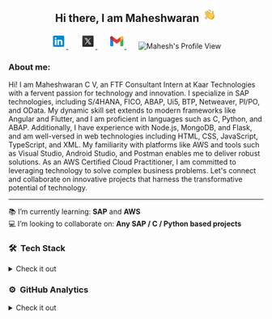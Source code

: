 <h2 align="center"> Hi there, I am Maheshwaran <img src="assets/hand-wave.gif" height="30" width="30" alt="Waving hand gif"/> </h2>

<p align="center">
    <a href="https://www.linkedin.com/in/maheshwarancv/" >
        <img alt = "Mahesh's LinkedIn" width="30px" src="https://raw.githubusercontent.com/MaheshwaranCV/MaheshwaranCV/master/assets/LinkedIn.svg">
    </a>
    &nbsp;&nbsp;&nbsp;&nbsp;&nbsp;
    <a href="https://twitter.com/maheshwarancv" >
        <img alt = "Mahesh's Twitter" width="30px" src="https://raw.githubusercontent.com/MaheshwaranCV/MaheshwaranCV/master/assets/twitterx.svg">
    </a>
    &nbsp;&nbsp;&nbsp;&nbsp;&nbsp;
    <a href="mailto:mahesh172002@gmail.com" >
        <img alt = "Mahesh's Gmail" width="30px" src="https://raw.githubusercontent.com/MaheshwaranCV/MaheshwaranCV/master/assets/Gmail.svg">
    </a>
    &nbsp;&nbsp;&nbsp;&nbsp;&nbsp;
    <img alt = "Mahesh's Profile View"  src="https://komarev.com/ghpvc/?username=MaheshwaranCV&color=blue&label=Profile+Views"> 
</p>

### About me: <br>
Hi! I am Maheshwaran C V, an FTF Consultant Intern at Kaar Technologies with a fervent passion for technology and innovation. I specialize in SAP technologies, including S/4HANA, FICO, ABAP, Ui5, BTP, Netweaver, PI/PO, and OData. My dynamic skill set extends to modern frameworks like Angular and Flutter, and I am proficient in languages such as C, Python, and ABAP. Additionally, I have experience with Node.js, MongoDB, and Flask, and am well-versed in web technologies including HTML, CSS, JavaScript, TypeScript, and XML. My familiarity with platforms like AWS and tools such as Visual Studio, Android Studio, and Postman enables me to deliver robust solutions. As an AWS Certified Cloud Practitioner, I am committed to leveraging technology to solve complex business problems. Let's connect and collaborate on innovative projects that harness the transformative potential of technology.
<hr>


:books: I’m currently learning: **SAP** and **AWS**<br>
:computer: I’m looking to collaborate on: **Any SAP / C / Python based projects**<br>

<!-- Tech Stack -->
<!-- https://github.com/Ileriayo/markdown-badges -->
### 🛠 &nbsp;Tech Stack
<details>
  <summary>Check it out</summary>
  <br>
  
  <!-- Programming Languages -->
  ![C](https://img.shields.io/badge/c-%2300599C.svg?style=for-the-badge&logo=c&logoColor=white)
  ![Python](https://img.shields.io/badge/python-3670A0?style=for-the-badge&logo=python&logoColor=ffdd54)
  <br>

  <!-- Frameworks & Libraries -->
  ![Angular](https://img.shields.io/badge/angular-%23DD0031.svg?style=for-the-badge&logo=angular&logoColor=white)
  ![NodeJS](https://img.shields.io/badge/node.js-6DA55F?style=for-the-badge&logo=node.js&logoColor=white)
  ![MongoDB](https://img.shields.io/badge/MongoDB-%234ea94b.svg?style=for-the-badge&logo=mongodb&logoColor=white)
  ![Bootstrap](https://img.shields.io/badge/bootstrap-%23563D7C.svg?style=for-the-badge&logo=bootstrap&logoColor=white)
  ![Flask](https://img.shields.io/badge/flask-%23000.svg?style=for-the-badge&logo=flask&logoColor=white)
  <br>

  <!-- Platforms -->
  ![AWS](https://img.shields.io/badge/AWS-%23FF9900.svg?style=for-the-badge&logo=amazon-aws&logoColor=white)
  ![SAP](https://img.shields.io/badge/SAP-0FAAFF?style=for-the-badge&logo=sap&logoColor=white)
  ![Flutter](https://img.shields.io/badge/Flutter-02569B?style=for-the-badge&logo=flutter&logoColor=white)
  <br>

  <!-- Web Technologies -->
  ![HTML5](https://img.shields.io/badge/html5-%23E34F26.svg?style=for-the-badge&logo=html5&logoColor=white)
  ![CSS3](https://img.shields.io/badge/css3-%231572B6.svg?style=for-the-badge&logo=css3&logoColor=white)
  ![JavaScript](https://img.shields.io/badge/javascript-%23323330.svg?style=for-the-badge&logo=javascript&logoColor=%23F7DF1E)
  ![TypeScript](https://img.shields.io/badge/typescript-%23007ACC.svg?style=for-the-badge&logo=typescript&logoColor=white)
  <br>

  <!-- IDE -->
  ![Visual Studio Code](https://img.shields.io/badge/Visual%20Studio%20Code-0078d7.svg?style=for-the-badge&logo=visual-studio-code&logoColor=white)
  ![Android Studio](https://img.shields.io/badge/Android%20Studio-3DDC84.svg?style=for-the-badge&logo=android-studio&logoColor=white)
  ![Jupyter Notebook](https://img.shields.io/badge/jupyter-%23FA0F00.svg?style=for-the-badge&logo=jupyter&logoColor=white)
  ![Postman](https://img.shields.io/badge/Postman-FF6C37?style=for-the-badge&logo=postman&logoColor=white)
  <br>

<!-- Version Control & Markdown -->
  ![Git](https://img.shields.io/badge/git-%23F05033.svg?style=for-the-badge&logo=git&logoColor=white)
  ![GitHub](https://img.shields.io/badge/github-%23121011.svg?style=for-the-badge&logo=github&logoColor=white)

</details>

<!-- Github Analytics Card -->
### ⚙️ &nbsp;GitHub Analytics

<details>
  <summary>Check it out</summary>
  <p align="center">
    <a href="https://github.com/MaheshwaranCV">
      <img height="180em" src="https://github-readme-stats.vercel.app/api?username=MaheshwaranCV&show_icons=true&hide=stars&include_all_commits=true&theme=highcontrast"/>
      <img height="180em" src="https://github-readme-stats.vercel.app/api/top-langs/?username=MaheshwaranCV&layout=compact&theme=highcontrast"/>
    </a>
  </p>
</details>